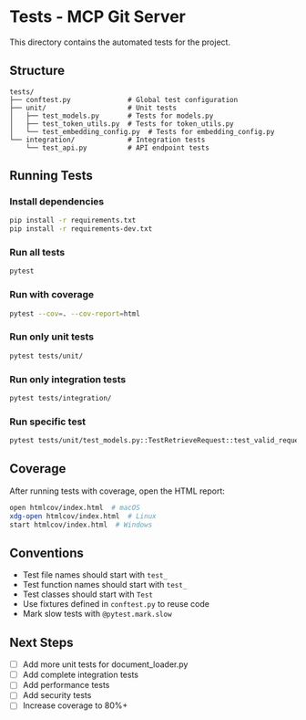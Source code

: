 # Tests - MCP Git Server

This directory contains the automated tests for the project.

## Structure

```
tests/
├── conftest.py              # Global test configuration
├── unit/                    # Unit tests
│   ├── test_models.py       # Tests for models.py
│   ├── test_token_utils.py  # Tests for token_utils.py
│   └── test_embedding_config.py  # Tests for embedding_config.py
└── integration/             # Integration tests
    └── test_api.py          # API endpoint tests
```

## Running Tests

### Install dependencies

```bash
pip install -r requirements.txt
pip install -r requirements-dev.txt
```

### Run all tests

```bash
pytest
```

### Run with coverage

```bash
pytest --cov=. --cov-report=html
```

### Run only unit tests

```bash
pytest tests/unit/
```

### Run only integration tests

```bash
pytest tests/integration/
```

### Run specific test

```bash
pytest tests/unit/test_models.py::TestRetrieveRequest::test_valid_request
```

## Coverage

After running tests with coverage, open the HTML report:

```bash
open htmlcov/index.html  # macOS
xdg-open htmlcov/index.html  # Linux
start htmlcov/index.html  # Windows
```

## Conventions

- Test file names should start with `test_`
- Test function names should start with `test_`
- Test classes should start with `Test`
- Use fixtures defined in `conftest.py` to reuse code
- Mark slow tests with `@pytest.mark.slow`

## Next Steps

- [ ] Add more unit tests for document_loader.py
- [ ] Add complete integration tests
- [ ] Add performance tests
- [ ] Add security tests
- [ ] Increase coverage to 80%+

